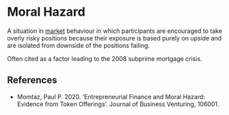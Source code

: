 # Moral Hazard
A situation in [market](market.md) behaviour in which participants are encouraged to take overly risky positions because their exposure is based purely on upside and are isolated from downside of the positions failing. 

Often cited as a factor leading to the 2008 subprime mortgage crisis.

## References
* Momtaz, Paul P. 2020. ‘Entrepreneurial Finance and Moral Hazard: Evidence from Token Offerings’. Journal of Business Venturing, 106001.
